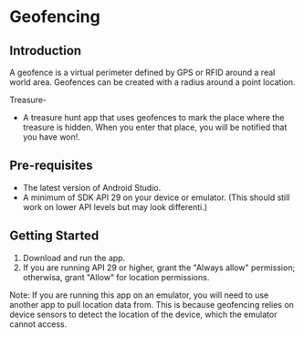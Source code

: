 Geofencing
=======================

Introduction
------------
A geofence is a virtual perimeter defined by GPS or RFID around a real world area. 
Geofences can be created with a radius around a point location. 

Treasure-
- A treasure hunt app that uses geofences to mark the place where the treasure is hidden. When you enter that place, you will be notified that you have won!.

Pre-requisites
--------------
- The latest version of Android Studio.
- A minimum of SDK API 29 on your device or emulator. (This should still work on lower API levels but may look differenti.)

Getting Started
---------------
1. Download and run the app.
2. If you are running API 29 or higher, grant the "Always allow" permission; otherwisa, grant "Allow" for location permissions.

Note: If you are running this app on an emulator, you will need to use another app to pull location data from.
This is because geofencing relies on device sensors to detect the location of the device, which the emulator cannot access.
